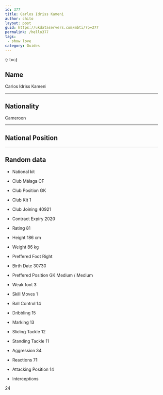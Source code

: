 ```yaml
---
id: 377
title: Carlos Idriss Kameni
author: chito
layout: post
guid: https://ukdataservers.com/mbti/?p=377
permalink: /hello377
tags:
 - show love
category: Guides
---
```



{: toc}

## Name  
Carlos Idriss Kameni 

* * *

## Nationality  
Cameroon 

* * *

## National Position 

* * *

## Random data 

  * National kit 
  * Club 
Málaga CF 

  * Club Position 
GK 

  * Club Kit 
1 

  * Club Joining 
40921 

  * Contract Expiry 
2020 

  * Rating 
81 

  * Height 
186 cm 

  * Weight 
86 kg 

  * Preffered Foot 
Right 

  * Birth Date 
30730 

  * Preffered Position 
GK Medium / Medium 

  * Weak foot 
3 

  * Skill Moves 
1 

  * Ball Control 
14 

  * Dribbling 
15 

  * Marking 
13 

  * Sliding Tackle 
12 

  * Standing Tackle 
11 

  * Aggression 
34 

  * Reactions 
71 

  * Attacking Position 
14 

  * Interceptions 

24